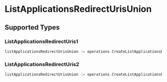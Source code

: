 # ListApplicationsRedirectUrisUnion


## Supported Types

### ListApplicationsRedirectUris1

```go
listApplicationsRedirectUrisUnion := operations.CreateListApplicationsRedirectUrisUnionListApplicationsRedirectUris1(operations.ListApplicationsRedirectUris1{/* values here */})
```

### ListApplicationsRedirectUris2

```go
listApplicationsRedirectUrisUnion := operations.CreateListApplicationsRedirectUrisUnionListApplicationsRedirectUris2(operations.ListApplicationsRedirectUris2{/* values here */})
```

